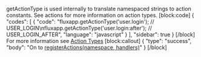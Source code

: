 getActionType is used internally to translate namespaced strings to action constants. See actions for more information on action types.
[block:code]
{
  "codes": [
    {
      "code": "fluxapp.getActionType('user.login'); // USER_LOGIN\nfluxapp.getActionType('user.login:after'); // USER_LOGIN_AFTER",
      "language": "javascript"
    }
  ],
  "sidebar": true
}
[/block]
For more information see [Action Types](/v0.1.0/docs/action-types) 
[block:callout]
{
  "type": "success",
  "body": "On to [registerActions(namespace, handlers)](/v0.1.0/docs/registeractionsnamespace-handlers)"
}
[/block]